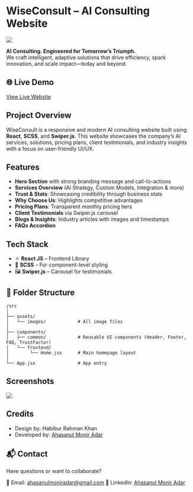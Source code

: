 # WiseConsult – AI Consulting Website

<img src="https://res.cloudinary.com/dphnu6u05/image/upload/v1754063347/Black_and_White_Illustrative_Manager_LinkedIn_Banner_bndwlw.png"/>


**AI Consulting. Engineered for Tomorrow’s Triumph.**  
We craft intelligent, adaptive solutions that drive efficiency, spark innovation, and scale impact—today and beyond.

## 🌐 Live Demo

[View Live Website](#) 



##  Project Overview

WiseConsult is a responsive and modern AI consulting website built using **React**, **SCSS**, and **Swiper.js**. This website showcases the company’s AI services, solutions, pricing plans, client testimonials, and industry insights with a focus on user-friendly UI/UX.



##  Features

-  **Hero Section** with strong branding message and call-to-actions  
-  **Services Overview** (AI Strategy, Custom Models, Integration & more)  
-  **Trust & Stats**: Showcasing credibility through business stats  
-  **Why Choose Us**: Highlights competitive advantages  
-  **Pricing Plans**: Transparent monthly pricing tiers  
-  **Client Testimonials** via Swiper.js carousel  
-  **Blogs & Insights**: Industry articles with images and timestamps  
-  **FAQs Accordion**  




##  Tech Stack

- ⚛️ **React JS** – Frontend Library  
- 💅 **SCSS** – For component-level styling  
- 🖼️ **Swiper.js** – Carousel for testimonials  



## 📂 Folder Structure

```
/src
│
├── assets/
│   └── images/            # All image files
│
├── components/
│   ├── common/            # Reusable UI components (Header, Footer, FAQ, TrustFactor)
│   └── frontend/
│        └── Home.jsx      # Main homepage layout
│
└── App.jsx                # App entry

```


##  Screenshots

<img src="https://res.cloudinary.com/dphnu6u05/image/upload/v1754067743/png-transparent-loading-logo-computer-icons-address-bar-loading-miscellaneous-text-rectangle-thumbnail-removebg-preview_pg42ni.png"/>


##  Credits

* Design by: Habibur Rahman Khan 
* Developed by: [Ahasanul Monir Adar](https://www.linkedin.com/in/ahasanul-monir-adar-8b8464274/)



## 📬 Contact

Have questions or want to collaborate?

📧 Email: [ahasanulmoniradar@gmail.com](mailto:your.email@example.com)
🔗 LinkedIn: [Ahasanul Monir Adar](https://www.linkedin.com/in/ahasanul-monir-adar-8b8464274/)








